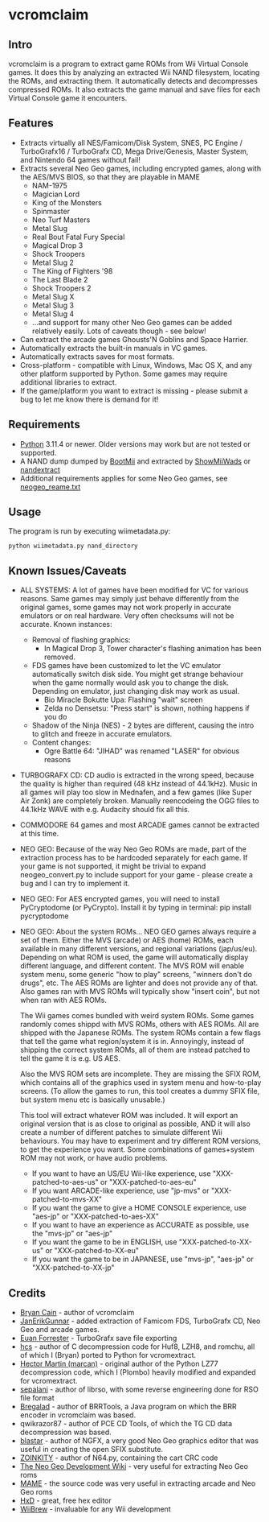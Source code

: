 vcromclaim
==========

Intro
-----
vcromclaim is a program to extract game ROMs from Wii Virtual Console games. 
It does this by analyzing an extracted Wii NAND filesystem, locating the ROMs, 
and extracting them.  It automatically detects and decompresses compressed ROMs.
It also extracts the game manual and save files for each Virtual Console game 
it encounters.

Features
--------
* Extracts virtually all NES/Famicom/Disk System, SNES, PC Engine /
  TurboGrafx16 / TurboGrafx CD, Mega Drive/Genesis, Master System, and
  Nintendo 64 games without fail!
* Extracts several Neo Geo games, including encrypted games, along with the AES/MVS
  BIOS, so that they are playable in MAME
  * NAM-1975
  * Magician Lord
  * King of the Monsters
  * Spinmaster
  * Neo Turf Masters
  * Metal Slug
  * Real Bout Fatal Fury Special
  * Magical Drop 3
  * Shock Troopers
  * Metal Slug 2
  * The King of Fighters '98
  * The Last Blade 2
  * Shock Troopers 2
  * Metal Slug X
  * Metal Slug 3
  * Metal Slug 4
  * ...and support for many other Neo Geo games can be added relatively easily.
    Lots of caveats though - see below!
* Can extract the arcade games Ghousts'N Goblins and Space Harrier.
* Automatically extracts the built-in manuals in VC games.
* Automatically extracts saves for most formats.
* Cross-platform - compatible with Linux, Windows, Mac OS X, and any other 
  platform supported by Python. Some games may require additional libraries to extract.
* If the game/platform you want to extract is missing - please submit a bug to let me
  know there is demand for it!

Requirements
------------
* [Python](http://python.org) 3.11.4 or newer. Older versions may work but
  are not tested or supported.
* A NAND dump dumped by [BootMii](http://bootmii.org) and extracted by 
  [ShowMiiWads](http://code.google.com/p/showmiiwads) or [nandextract](http://github.com/Plombo/showmiiwads)
* Additional requirements applies for some Neo Geo games, see [neogeo_reame.txt](neogeo_readme.txt)

Usage
-----
The program is run by executing wiimetadata.py:  

    python wiimetadata.py nand_directory

Known Issues/Caveats
--------------------
* ALL SYSTEMS: A lot of games have been modified for VC for various reasons. Same games may
  simply just behave differently from the original games, some games may not work properly
  in accurate emulators or on real hardware. Very often checksums will not be accurate.
  Known instances:
  * Removal of flashing graphics:
    * In Magical Drop 3, Tower character's flashing animation has been removed.
  * FDS games have been customized to let the VC emulator automatically switch disk
    side. You might get strange behaviour when the game normally would ask you to change the
    disk. Depending on emulator, just changing disk may work as usual.
    * Bio Miracle Bokutte Upa: Flashing "wait" screen
    * Zelda no Densetsu: "Press start" is shown, nothing happens if you do
  * Shadow of the Ninja (NES) - 2 bytes are different, causing the intro to
      glitch and freeze in accurate emulators.
  * Content changes:
    * Ogre Battle 64: "JIHAD" was renamed "LASER" for obvious reasons
* TURBOGRAFX CD: CD audio is extracted in the wrong speed, because the quality is
  higher than required (48 kHz instead of 44.1kHz). Music in all games will play too slow
  in Mednafen, and a few games (like Super Air Zonk) are completely broken.
  Manually reencodeing the OGG files to 44.1kHz WAVE with e.g. Audacity should fix all this.
* COMMODORE 64 games and most ARCADE games cannot be extracted at this time.
* NEO GEO: Because of the way Neo Geo ROMs are made, part of the extraction
  process has to be hardcoded separately for each game. If your game is not
  supported, it might be trivial to expand neogeo_convert.py to include support
  for your game - please create a bug and I can try to implement it.
* NEO GEO: For AES encrypted games, you will need to install PyCryptodome (or PyCrypto).
  Install it by typing in terminal:
  pip install pycryptodome
* NEO GEO: About the system ROMs...
  NEO GEO games always require a set of them. Either the MVS (arcade) or AES (home) ROMs,
  each available in many different versions, and regional variations (jap/us/eu).
  Depending on what ROM is used, the game will automatically display different language,
  and different content. The MVS ROM will enable system menu, some generic "how to play"
  screens, "winners don't do drugs", etc. The AES ROMs are lighter and does not provide any
  of that. Also games ran with MVS ROMs will typically show "insert coin", but not when ran with
  AES ROMs.

  The Wii games comes bundled with weird system ROMs. Some games randomly comes shippd with
  MVS ROMs, others with AES ROMs. All are shipped with the Japanese ROMs.
  The system ROMs contain a few flags that tell the game what region/system it is in.
  Annoyingly, instead of shipping the correct system ROMs, all of them are instead patched
  to tell the game it is e.g. US AES.

  Also the MVS ROM sets are incomplete. They are missing the SFIX ROM, which contains all of the
  graphics used in system menu and how-to-play screens. (To allow the games to run, this tool
  creates a dummy SFIX file, but system menu etc is basically unusable.)

  This tool will extract whatever ROM was included. It will export an original version that
  is as close to original as possible, AND it will also create a number of different patches
  to simulate different Wii behaviours. You may have to experiment and try different ROM
  versions, to get the experience you want. Some combinations of games+system ROM may not work,
  or have audio problems.

  * If you want to have an US/EU Wii-like experience, use "XXX-patched-to-aes-us" or "XXX-patched-to-aes-eu"
  * If you want ARCADE-like experience, use "jp-mvs" or "XXX-patched-to-mvs-XX"
  * If you want the game to give a HOME CONSOLE experience, use "aes-jp" or "XXX-patched-to-aes-XX"
  * If you want to have an experience as ACCURATE as possible, use the "mvs-jp" or "aes-jp"
  * If you want the game to be in ENGLISH, use "XXX-patched-to-XX-us" or "XXX-patched-to-XX-eu"
  * If you want the game to be in JAPANESE, use "mvs-jp", "aes-jp" or "XXX-patched-to-XX-jp"



Credits
-------
* [Bryan Cain](https://github.com/Plombo) - author of vcromclaim
* [JanErikGunnar](https://github.com/JanErikGunnar) - added extraction of Famicom FDS,
  TurboGrafx CD, Neo Geo and arcade games.
* [Euan Forrester](https://github.com/euan-forrester) - TurboGrafx save file exporting
* [hcs](http://hcs64.com) - author of C decompression code for Huf8, LZH8, and 
  romchu, all of which I (Bryan) ported to Python for vcromextract.
* [Hector Martin (marcan)](http://marcansoft.com/blog) - original author of the 
  Python LZ77 decompression code, which I (Plombo) heavily modified and expanded for 
  vcromextract.
* [sepalani](https://github.com/sepalani/librso/blob/master/rvl/rso.py) - author of librso, 
  with some reverse engineering done for RSO file format
* [Bregalad](http://www.romhacking.net/community/1067) - author of BRRTools, 
  a Java program on which the BRR encoder in vcromclaim was based.
* qwikrazor87 - author of PCE CD Tools, of which the TG CD data decompression
  was based.
* [blastar](http://www.yaronet.com/topics/185388-ngfx-neogeoneogeocd-graphicseditor) - author of NGFX,
  a very good Neo Geo graphics editor that was useful in creating the open SFIX substitute.
* [ZOINKITY](https://pastebin.com/hcRjjTWg) - author of N64.py, containing the cart CRC code
* [The Neo Geo Development Wiki](https://wiki.neogeodev.org) - very useful for extracting Neo Geo roms
* [MAME](https://www.mamedev.org/) - the source code was very useful in extracting
  arcade and Neo Geo roms
* [HxD](https://mh-nexus.de/en/hxd/) - great, free hex editor
* [WiiBrew](https://wiibrew.org) - invaluable for any Wii development

